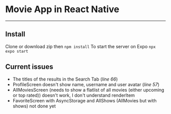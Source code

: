 # Movie App in React Native
---
## Install
Clone or download zip then
`npm install`
To start the server on Expo
`npx expo start`

## Current issues 
- The titles of the results in the Search Tab (*line 66*)
- ProfileScreen doesn't show name, username and user avatar (*line 57*)
- AllMoviesScreen (needs to show a flatlist of all movies (either upcoming or top rated)) doesn't work, I don't understand renderItem
- FavoriteScreen with AsyncStorage and AllShows (AllMovies but with shows) not done yet 
